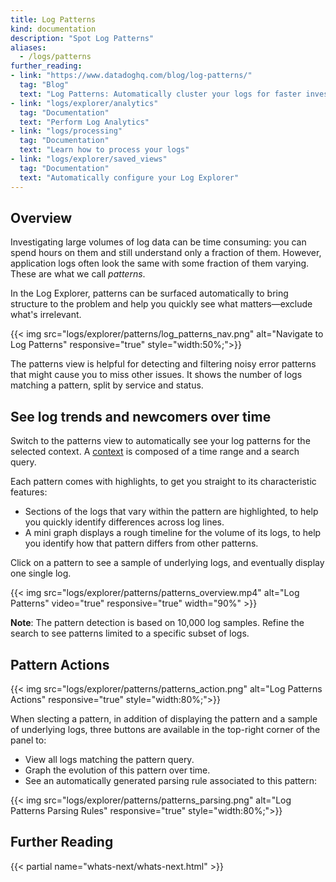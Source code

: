 ```yaml
---
title: Log Patterns
kind: documentation
description: "Spot Log Patterns"
aliases:
  - /logs/patterns
further_reading:
- link: "https://www.datadoghq.com/blog/log-patterns/"
  tag: "Blog"
  text: "Log Patterns: Automatically cluster your logs for faster investigation"
- link: "logs/explorer/analytics"
  tag: "Documentation"
  text: "Perform Log Analytics"
- link: "logs/processing"
  tag: "Documentation"
  text: "Learn how to process your logs"
- link: "logs/explorer/saved_views"
  tag: "Documentation"
  text: "Automatically configure your Log Explorer"
---
```


## Overview

Investigating large volumes of log data can be time consuming: you can spend hours on them and still understand only a fraction of them. However, application logs often look the same with some fraction of them varying. These are what we call *patterns*.

In the Log Explorer, patterns can be surfaced automatically to bring structure to the problem and help you quickly see what matters—exclude what's irrelevant.

{{< img src="logs/explorer/patterns/log_patterns_nav.png" alt="Navigate to Log Patterns" responsive="true" style="width:50%;">}}

The patterns view is helpful for detecting and filtering noisy error patterns that might cause you to miss other issues. It shows the number of logs matching a pattern, split by service and status.

## See log trends and newcomers over time

Switch to the patterns view to automatically see your log patterns for the selected context. A [context][1] is composed of a time range and a search query.

Each pattern comes with highlights, to get you straight to its characteristic features:

* Sections of the logs that vary within the pattern are highlighted, to help you quickly identify differences across log lines.
* A mini graph displays a rough timeline for the volume of its logs, to help you identify how that pattern differs from other patterns.

Click on a pattern to see a sample of underlying logs, and eventually display one single log.

{{< img src="logs/explorer/patterns/patterns_overview.mp4" alt="Log Patterns" video="true" responsive="true" width="90%" >}}

**Note**: The pattern detection is based on 10,000 log samples. Refine the search to see patterns limited to a specific subset of logs.

## Pattern Actions

{{< img src="logs/explorer/patterns/patterns_action.png" alt="Log Patterns Actions" responsive="true" style="width:80%;">}}

When slecting a pattern, in addition of displaying the pattern and a sample of underlying logs, three buttons are available in the top-right corner of the panel to:

* View all logs matching the pattern query.
* Graph the evolution of this pattern over time.
* See an automatically generated parsing rule associated to this pattern:

{{< img src="logs/explorer/patterns/patterns_parsing.png" alt="Log Patterns Parsing Rules" responsive="true" style="width:80%;">}}

## Further Reading

{{< partial name="whats-next/whats-next.html" >}}

[1]: /logs/explorer/#context

